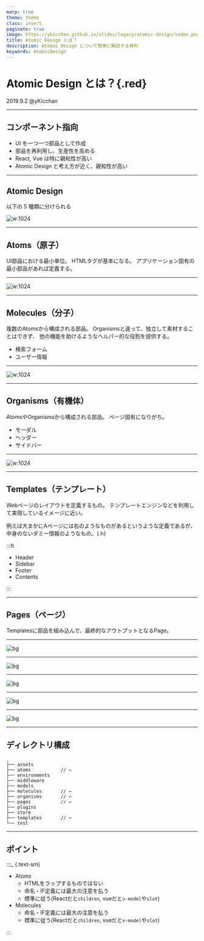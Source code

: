```yaml
---
marp: true
theme: theme
class: invert
paginate: true
image: https://ykicchan.github.io/slides/legacy/atomic-design/index.png
title: Atomic Design とは？
description: Atomic Design について簡単に解説する資料
keywords: AtomicDesign
---
```


# Atomic Design とは？{.red}

2019.9.2 @yKicchan

---

## コンポーネント指向

- UI を一つ一つ部品として作成
- 部品を再利用し、生産性を高める
- React, Vue は特に親和性が高い
- Atomic Design と考え方が近く、親和性が高い

---

## Atomic Design

以下の 5 種類に分けられる

![w:1024](./images/atomic-design.png)

---

## Atoms（原子）

UI部品における最小単位。
HTMLタグが基本になる。
アプリケーション固有の最小部品があれば定義する。

---

![w:1024](./images/atoms.png)

---

## Molecules（分子）

複数のAtomsから構成される部品。
Organismsと違って、独立して素材することはできず、
他の機能を助けるようなヘルパー的な役割を提供する。

- 検索フォーム
- ユーザー情報

---

![w:1024](./images/molecules.png)

---

## Organisms（有機体）

AtomsやOrganismsから構成される部品。
ページ固有になりがち。

- モーダル
- ヘッダー
- サイドバー

---

![w:1024](./images/organisms.png)

---

## Templates（テンプレート）

Webページのレイアウトを定義するもの。
テンプレートエンジンなどを利用して実現しているイメージに近い。

例えば大まかにAページには右のようなものがあるというような定義であるが、中身のないダミー情報のようなもの。{.h}

:::h

- Header
- Sidebar
- Footer
- Contents

:::

---

## Pages（ページ）

Templatesに部品を組み込んで、最終的なアウトプットとなるPage。

---

![bg](./images/t_base.png)

---

![bg](./images/t_atoms.png)

---

![bg](./images/t_molecules.png)

---

![bg](./images/t_organisms.png)

---

![bg](./images/t_base.png)

---

## ディレクトリ構成

```text {.text-sm}
.
├── assets
├── atoms           // ←
├── environments
├── middleware
├── models
├── molecules       // ←
├── organisms       // ←
├── pages           // ←
├── plugins
├── store
├── templates       // ←
└── test
```

---

## ポイント

:::_ {.text-sm}

- Atoms
  - HTMLをラップするものではない
  - 命名・IF定義には最大の注意を払う
  - 標準に従う(Reactだと`children`, vueだと`v-model`や`slot`)
- Molecules
  - 命名・IF定義には最大の注意を払う
  - 標準に従う(Reactだと`children`, vueだと`v-model`や`slot`)

:::